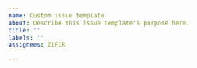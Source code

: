 ```yaml
---
name: Custom issue template
about: Describe this issue template's purpose here.
title: ''
labels: ''
assignees: ZiF1R

---
```



